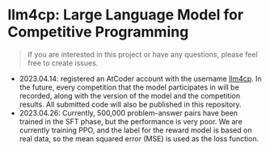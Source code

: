 # llm4cp: Large Language Model for Competitive Programming
> If you are interested in this project or have any questions, please feel free to create issues.


+ 2023.04.14: registered an AtCoder account with the username [llm4cp](https://atcoder.jp/users/llm4cp). In the future, every competition that the model participates in will be recorded, along with the version of the model and the competition results. All submitted code will also be published in this repository.
+ 2023.04.26: Currently, 500,000 problem-answer pairs have been trained in the SFT phase, but the performance is very poor. We are currently training PPO, and the label for the reward model is based on real data, so the mean squared error (MSE) is used as the loss function.
